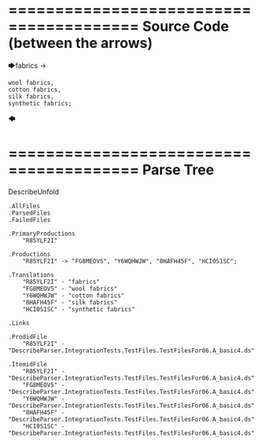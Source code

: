 ========================================
Source Code (between the arrows)
========================================

🡆fabrics ->

    wool fabrics,
    cotton fabrics,
    silk fabrics,
    synthetic fabrics;
🡄

========================================
Parse Tree
========================================
DescribeUnfold

    .AllFiles
    .ParsedFiles
    .FailedFiles

    .PrimaryProductions
        "R85YLF2I" 

    .Productions
        "R85YLF2I" -> "FG8MEOV5", "Y6WQHWJW", "8HAFH45F", "HCI0S1SC";

    .Translations
        "R85YLF2I" - "fabrics"
        "FG8MEOV5" - "wool fabrics"
        "Y6WQHWJW" - "cotton fabrics"
        "8HAFH45F" - "silk fabrics"
        "HCI0S1SC" - "synthetic fabrics"

    .Links

    .ProdidFile
        "R85YLF2I" - "DescribeParser.IntegrationTests.TestFiles.TestFilesFor06.A_basic4.ds"

    .ItemidFile
        "R85YLF2I" - "DescribeParser.IntegrationTests.TestFiles.TestFilesFor06.A_basic4.ds"
        "FG8MEOV5" - "DescribeParser.IntegrationTests.TestFiles.TestFilesFor06.A_basic4.ds"
        "Y6WQHWJW" - "DescribeParser.IntegrationTests.TestFiles.TestFilesFor06.A_basic4.ds"
        "8HAFH45F" - "DescribeParser.IntegrationTests.TestFiles.TestFilesFor06.A_basic4.ds"
        "HCI0S1SC" - "DescribeParser.IntegrationTests.TestFiles.TestFilesFor06.A_basic4.ds"

